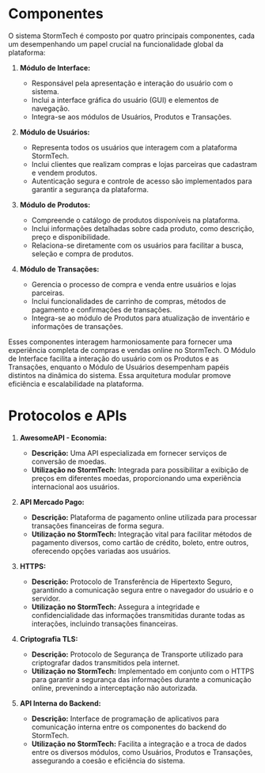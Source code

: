 # Componentes
O sistema StormTech é composto por quatro principais componentes, cada um desempenhando um papel crucial na funcionalidade global da plataforma:

1. **Módulo de Interface:**
    - Responsável pela apresentação e interação do usuário com o sistema.
    - Inclui a interface gráfica do usuário (GUI) e elementos de navegação.
    - Integra-se aos módulos de Usuários, Produtos e Transações.

2. **Módulo de Usuários:**
    - Representa todos os usuários que interagem com a plataforma StormTech.
    - Inclui clientes que realizam compras e lojas parceiras que cadastram e vendem produtos.
    - Autenticação segura e controle de acesso são implementados para garantir a segurança da plataforma.

3. **Módulo de Produtos:**
    - Compreende o catálogo de produtos disponíveis na plataforma.
    - Inclui informações detalhadas sobre cada produto, como descrição, preço e disponibilidade.
    - Relaciona-se diretamente com os usuários para facilitar a busca, seleção e compra de produtos.

4. **Módulo de Transações:**
    - Gerencia o processo de compra e venda entre usuários e lojas parceiras.
    - Inclui funcionalidades de carrinho de compras, métodos de pagamento e confirmações de transações.
    - Integra-se ao módulo de Produtos para atualização de inventário e informações de transações.

Esses componentes interagem harmoniosamente para fornecer uma experiência completa de compras e vendas online no StormTech. O Módulo de Interface facilita a interação do usuário com os Produtos e as Transações, enquanto o Módulo de Usuários desempenham papéis distintos na dinâmica do sistema. Essa arquitetura modular promove eficiência e escalabilidade na plataforma.

# Protocolos e APIs
1. **AwesomeAPI - Economia:**
    - **Descrição:** Uma API especializada em fornecer serviços de conversão de moedas.
    - **Utilização no StormTech:** Integrada para possibilitar a exibição de preços em diferentes moedas, proporcionando uma experiência internacional aos usuários.

2. **API Mercado Pago:**
    - **Descrição:** Plataforma de pagamento online utilizada para processar transações financeiras de forma segura.
    - **Utilização no StormTech:** Integração vital para facilitar métodos de pagamento diversos, como cartão de crédito, boleto, entre outros, oferecendo opções variadas aos usuários.

3. **HTTPS:**
    - **Descrição:** Protocolo de Transferência de Hipertexto Seguro, garantindo a comunicação segura entre o navegador do usuário e o servidor.
    - **Utilização no StormTech:** Assegura a integridade e confidencialidade das informações transmitidas durante todas as interações, incluindo transações financeiras.

4. **Criptografia TLS:**
    - **Descrição:** Protocolo de Segurança de Transporte utilizado para criptografar dados transmitidos pela internet.
    - **Utilização no StormTech:** Implementado em conjunto com o HTTPS para garantir a segurança das informações durante a comunicação online, prevenindo a interceptação não autorizada.

5. **API Interna do Backend:**
    - **Descrição:** Interface de programação de aplicativos para comunicação interna entre os componentes do backend do StormTech.
    - **Utilização no StormTech:** Facilita a integração e a troca de dados entre os diversos módulos, como Usuários, Produtos e Transações, assegurando a coesão e eficiência do sistema.